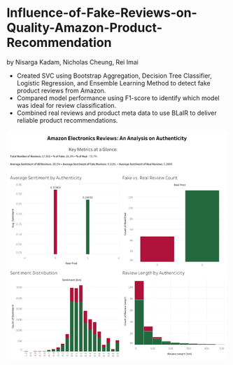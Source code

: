 # Influence-of-Fake-Reviews-on-Quality-Amazon-Product-Recommendation
by Nisarga Kadam, Nicholas Cheung, Rei Imai

- Created SVC using Bootstrap Aggregation, Decision Tree Classifier, Logistic Regression, and Ensemble Learning Method to detect fake product reviews from Amazon. 
- Compared model performance using F1-score to identify which model was ideal for review classification. 
- Combined real reviews and product meta data to use BLaIR to deliver reliable product recommendations. 


![Amazon Dashboard](https://github.com/nisargakadam/Influence-of-Fake-Reviews-on-Quality-Amazon-Product-Recommendation/blob/1ceebddc50541430ae54cb42e9aa5a9ca82fd869/Dashboard_final.png)

